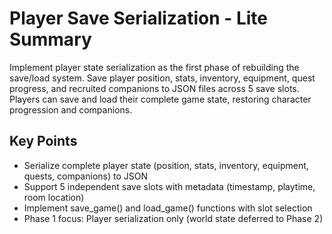 # Player Save Serialization - Lite Summary

Implement player state serialization as the first phase of rebuilding the save/load system. Save player position, stats, inventory, equipment, quest progress, and recruited companions to JSON files across 5 save slots. Players can save and load their complete game state, restoring character progression and companions.

## Key Points
- Serialize complete player state (position, stats, inventory, equipment, quests, companions) to JSON
- Support 5 independent save slots with metadata (timestamp, playtime, room location)
- Implement save_game() and load_game() functions with slot selection
- Phase 1 focus: Player serialization only (world state deferred to Phase 2)
